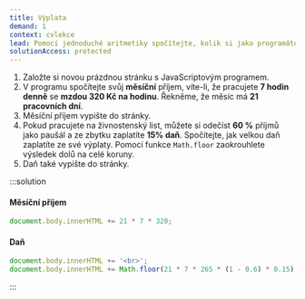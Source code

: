 ```yaml
---
title: Výplata
demand: 1
context: cvlekce
lead: Pomocí jednoduché aritmetiky spočítejte, kolik si jako programátor vyděláte.
solutionAccess: protected
---
```


1. Založte si novou prázdnou stránku s JavaScriptovým programem.
1. V programu spočítejte svůj **měsíční** příjem, víte-li, že pracujete **7 hodin denně** se **mzdou 320 Kč na hodinu**. Řekněme, že měsíc má **21 pracovních dní**.
1. Měsíční příjem vypište do stránky.
1. Pokud pracujete na živnostenský list, můžete si odečíst **60 %** příjmů jako paušál a ze zbytku zaplatíte **15% daň**. Spočítejte, jak velkou daň zaplatíte ze své výplaty. Pomocí funkce `Math.floor` zaokrouhlete výsledek dolů na celé koruny.
1. Daň také vypište do stránky.

:::solution

#### Měsíční příjem

```js
document.body.innerHTML += 21 * 7 * 320;
```

#### Daň

```js
document.body.innerHTML += '<br>';
document.body.innerHTML += Math.floor(21 * 7 * 265 * (1 - 0.6) * 0.15);
```

:::
